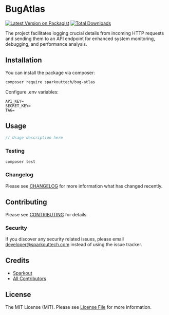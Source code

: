 # BugAtlas


[![Latest Version on Packagist](https://img.shields.io/packagist/v/sparkouttech/bug-atlas.svg?style=flat-square)](https://packagist.org/packages/sparkouttech/bug-atlas)
[![Total Downloads](https://img.shields.io/packagist/dt/sparkouttech/bug-atlas.svg?style=flat-square)](https://packagist.org/packages/sparkouttech/bug-atlas)

The project facilitates logging crucial details from incoming HTTP requests and sending them to an API endpoint for enhanced system monitoring, debugging, and performance analysis.

## Installation

You can install the package via composer:

```bash
composer require sparkouttech/bug-atlas
```

Configure .env variables:
```
API_KEY=
SECRET_KEY=
TAG=
```

## Usage

```php
// Usage description here
```

### Testing

```bash
composer test
```

### Changelog

Please see [CHANGELOG](CHANGELOG.md) for more information what has changed recently.

## Contributing

Please see [CONTRIBUTING](CONTRIBUTING.md) for details.

### Security

If you discover any security related issues, please email developer@sparkouttech.com instead of using the issue tracker.

## Credits

-   [Sparkout](https://github.com/sparkouttech)
-   [All Contributors](../../contributors)

## License

The MIT License (MIT). Please see [License File](LICENSE.md) for more information.
